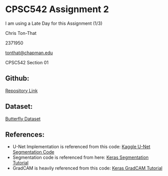 # CPSC542 Assignment 2
I am using a Late Day for this Assignment (1/3)

Chris Ton-That

2371950

tonthat@chapman.edu

CPSC542 Section 01

## Github:
[Repository Link](https://github.com/chriswonton/cpsc542_assignment2)

## Dataset:
[Butterfly Dataset](https://www.kaggle.com/datasets/veeralakrishna/butterfly-dataset)

## References:
- U-Net Implementation is referenced from this code: [Kaggle U-Net Segmentation Code](https://www.kaggle.com/code/bryanb/image-segmentation-u-net)
- Segmentation code is referenced from here: [Keras Segmentation Tutorial](https://keras.io/guides/keras_cv/semantic_segmentation_deeplab_v3_plus/)
- GradCAM is heavily referenced from this code: [Keras GradCAM Tutorial](https://keras.io/examples/vision/grad_cam/)